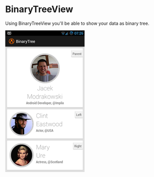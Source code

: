 BinaryTreeView
==============

Using BinaryTreeView you'll be able to show your data as binary tree.

![jacek modrak](https://github.com/jmodrako/BinaryTreeView/blob/master/img/first.png)
